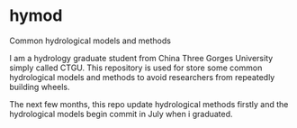 # hymod
Common hydrological models and methods

I am a hydrology graduate student from China Three Gorges University simply called CTGU. 
This repository is used for store some common hydrological models and methods to avoid researchers from repeatedly building wheels.

The next few months, this repo update hydrological methods firstly and the hydrological models begin commit in July when i graduated.
